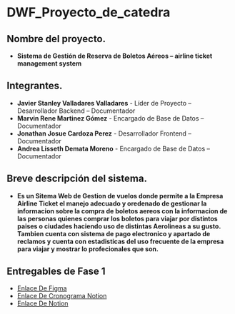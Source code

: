 # DWF_Proyecto_de_catedra


## Nombre del proyecto.

- **Sistema de Gestión de Reserva de Boletos Aéreos – airline ticket management system**

## Integrantes.

- **Javier Stanley Valladares Valladares** - Líder de Proyecto – Desarrollador Backend – Documentador 
- **Marvin Rene Martinez Gómez** - Encargado de Base de Datos – Documentador
- **Jonathan Josue Cardoza Perez** - Desarrollador Frontend – Documentador 
- **Andrea Lisseth Demata Moreno** - Encargado de Base de Datos – Documentador

## Breve descripción del sistema.

- **Es un Sitema Web de  Gestion de vuelos donde permite a la Empresa Airline Ticket el manejo adecuado y oredenado de gestionar la informacion sobre la compra de boletos aereos con la informacion de las personas quienes comprar los boletos para viajar por distintos paises o ciudades haciendo uso de distintas Aerolineas a su gusto. Tambien cuenta con sistema de pago electronico y apartado de reclamos y cuenta con estadisticas del uso frecuente de la empresa para viajar y mostrar lo profecionales que son.**

## Entregables de Fase 1

- [Enlace De Figma](https://www.figma.com/design/QFQtnNAFyDyEt8uNgz0BBq/Airline-Ticket?node-id=105-8&t=xKLepcbnAefodIOT-0)
- [Enlace De Cronograma Notion](https://www.notion.so/25e278d9a20f800dbf57ce5417a876bf?v=25e278d9a20f8015b933000cfa9aee90&source=copy_link)
- [Enlace De Notion](https://www.notion.so/25e278d9a20f800dbf57ce5417a876bf?v=25e278d9a20f8015b933000cfa9aee90&source=copy_link)



